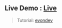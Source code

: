 ## Live Demo : [Live](https://ck1412.github.io/HTML_CSS_JS/Mini-UI/Dots-loading)
> Tutorial: [evondev](https://youtu.be/nl_7mDomX3E)